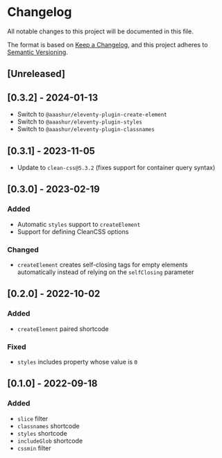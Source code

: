 # Changelog
All notable changes to this project will be documented in this file.

The format is based on [Keep a Changelog](https://keepachangelog.com/en/1.0.0/),
and this project adheres to [Semantic Versioning](https://semver.org/spec/v2.0.0.html).

## [Unreleased]

## [0.3.2] - 2024-01-13
- Switch to `@aaashur/eleventy-plugin-create-element`
- Switch to `@aaashur/eleventy-plugin-styles`
- Switch to `@aaashur/eleventy-plugin-classnames`

## [0.3.1] - 2023-11-05
- Update to `clean-css@5.3.2` (fixes support for container query syntax)

## [0.3.0] - 2023-02-19
### Added
- Automatic `styles` support to `createElement`
- Support for defining CleanCSS options

### Changed
- `createElement` creates self-closing tags for empty elements automatically instead of relying on the `selfClosing` parameter

## [0.2.0] - 2022-10-02
### Added
- `createElement` paired shortcode

### Fixed
- `styles` includes property whose value is `0`

## [0.1.0] - 2022-09-18
### Added
- `slice` filter
- `classnames` shortcode
- `styles` shortcode
- `includeGlob` shortcode
- `cssmin` filter
